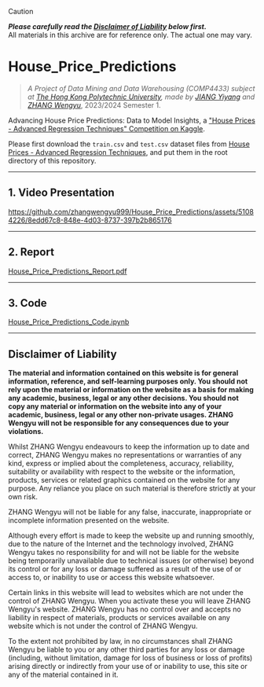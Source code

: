> [!CAUTION]
> ***Please carefully read the [Disclaimer of Liability](#disclaimer-of-liability) below first.***  
> All materials in this archive are for reference only. The actual one may vary. 

# House_Price_Predictions

> *A Project of Data Mining and Data Warehousing (COMP4433) subject at [The Hong Kong Polytechnic University](https://www.polyu.edu.hk/), made by [JIANG Yiyang](https://github.com/fletcherjiang) and [ZHANG Wengyu](https://github.com/zhangwengyu999)*, 2023/2024 Semester 1.


Advancing House Price Predictions: Data to Model Insights, a ["House Prices - Advanced Regression Techniques" Competition on Kaggle](https://www.kaggle.com/c/house-prices-advanced-regression-techniques/).

Please first download the `train.csv` and `test.csv` dataset files from [House Prices - Advanced Regression Techniques](https://www.kaggle.com/c/house-prices-advanced-regression-techniques/data), and put them in the root directory of this repository.

---

## 1. Video Presentation


https://github.com/zhangwengyu999/House_Price_Predictions/assets/51084226/8edd67c8-848e-4d03-8737-397b2b865176


---

## 2. Report

[House_Price_Predictions_Report.pdf](./House_Price_Predictions_Report.pdf)

---

## 3. Code

[House_Price_Predictions_Code.ipynb](./House_Price_Predictions_Code.ipynb)

---

## Disclaimer of Liability

**The material and information contained on this website is for general information, reference, and self-learning purposes only. You should not rely upon the material or information on the website as a basis for making any academic, business, legal or any other decisions. You should not copy any material or information on the website into any of your academic, business, legal or any other non-private usages. ZHANG Wengyu will not be responsible for any consequences due to your violations.**


Whilst ZHANG Wengyu endeavours to keep the information up to date and correct, ZHANG Wengyu makes no representations or warranties of any kind, express or implied about the completeness, accuracy, reliability, suitability or availability with respect to the website or the information, products, services or related graphics contained on the website for any purpose. Any reliance you place on such material is therefore strictly at your own risk.


ZHANG Wengyu will not be liable for any false, inaccurate, inappropriate or incomplete information presented on the website.


Although every effort is made to keep the website up and running smoothly, due to the nature of the Internet and the technology involved, ZHANG Wengyu takes no responsibility for and will not be liable for the website being temporarily unavailable due to technical issues (or otherwise) beyond its control or for any loss or damage suffered as a result of the use of or access to, or inability to use or access this website whatsoever.


Certain links in this website will lead to websites which are not under the control of ZHANG Wengyu. When you activate these you will leave ZHANG Wengyu's  website. ZHANG Wengyu has no control over and accepts no liability in respect of materials, products or services available on any website which is not under the control of ZHANG Wengyu.


To the extent not prohibited by law, in no circumstances shall ZHANG Wengyu be liable to you or any other third parties for any loss or damage (including, without limitation, damage for loss of business or loss of profits) arising directly or indirectly from your use of or inability to use, this site or any of the material contained in it.
